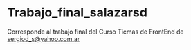 # Trabajo_final_salazarsd
Corresponde al trabajo final del Curso Ticmas de FrontEnd de sergiod_s@yahoo.com.ar
